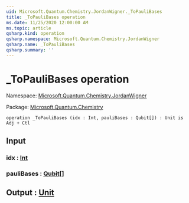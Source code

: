 ```yaml
---
uid: Microsoft.Quantum.Chemistry.JordanWigner._ToPauliBases
title: _ToPauliBases operation
ms.date: 11/25/2020 12:00:00 AM
ms.topic: article
qsharp.kind: operation
qsharp.namespace: Microsoft.Quantum.Chemistry.JordanWigner
qsharp.name: _ToPauliBases
qsharp.summary: ''
---
```


# _ToPauliBases operation

Namespace: [Microsoft.Quantum.Chemistry.JordanWigner](xref:Microsoft.Quantum.Chemistry.JordanWigner)

Package: [Microsoft.Quantum.Chemistry](https://nuget.org/packages/Microsoft.Quantum.Chemistry)




```qsharp
operation _ToPauliBases (idx : Int, pauliBases : Qubit[]) : Unit is Adj + Ctl
```


## Input

### idx : [Int](xref:microsoft.quantum.user-guide.language.types)




### pauliBases : [Qubit](xref:microsoft.quantum.concepts.the-qubit)[]





## Output : [Unit](xref:microsoft.quantum.user-guide.language.types)

